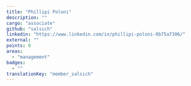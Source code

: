 ```yaml
---
title: "Phillipi Poloni"
description: ""
cargo: "associate"
github: "salsich"
linkedin: "https://www.linkedin.com/in/phillipi-poloni-0b75a7306/"
external: ""
points: 0
areas:
  - "management"
badges:
  - ""
translationKey: "member_salsich"
---
```

